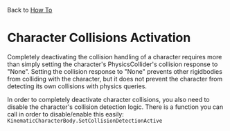 Back to [How To](../how-to.md)

# Character Collisions Activation

Completely deactivating the collision handling of a character requires more than simply setting the character's PhysicsCollider's collision response to "None". Setting the collision response to "None" prevents other rigidbodies from colliding with the character, but it does not prevent the character from detecting its own collisions with physics queries.

In order to completely deactivate character collisions, you also need to disable the character's collision detection logic. There is a function you can call in order to disable/enable this easily: `KinematicCharacterBody.SetCollisionDetectionActive`